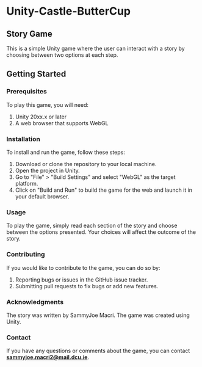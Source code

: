 # **Unity-Castle-ButterCup**

## **Story Game**
This is a simple Unity game where the user can interact with a story by choosing between two options at each step.

## **Getting Started**
### **Prerequisites**
To play this game, you will need:
1. Unity 20xx.x or later
2. A web browser that supports WebGL

### **Installation**
To install and run the game, follow these steps:
1. Download or clone the repository to your local machine.
2. Open the project in Unity.
3. Go to "File" > "Build Settings" and select "WebGL" as the target platform.
4. Click on "Build and Run" to build the game for the web and launch it in your default browser.

### **Usage**
To play the game, simply read each section of the story and choose between the options presented. Your choices will affect the outcome of the story.

### **Contributing**
If you would like to contribute to the game, you can do so by:
1. Reporting bugs or issues in the GitHub issue tracker.
2. Submitting pull requests to fix bugs or add new features.

### **Acknowledgments**
The story was written by SammyJoe Macri.
The game was created using Unity.

### **Contact**
If you have any questions or comments about the game, you can contact **sammyjoe.macri2@mail.dcu.ie**.
